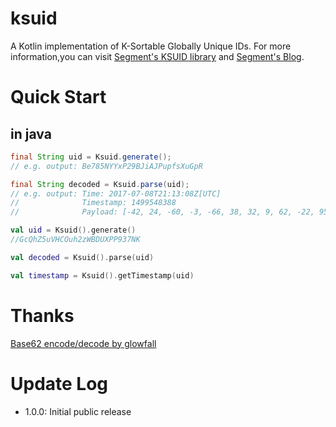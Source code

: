 # ksuid
A Kotlin implementation of K-Sortable Globally Unique IDs.
For more information,you can visit [Segment's KSUID library](https://github.com/segmentio/ksuid) and [Segment's Blog](https://segment.com/blog/a-brief-history-of-the-uuid/).

# Quick Start
## in java
``` java
final String uid = Ksuid.generate();
// e.g. output: Be785NYYxP29BJiAJPupfsXuGpR

final String decoded = Ksuid.parse(uid);
// e.g. output: Time: 2017-07-08T21:13:08Z[UTC]
//              Timestamp: 1499548388
//              Payload: [-42, 24, -60, -3, -66, 38, 32, 9, 62, -22, 95, -79, 123, -122, -91, 0] 
```

```kotlin
val uid = Ksuid().generate()
//GcQhZ5uVHCOuh2zWBDUXPP937NK

val decoded = Ksuid().parse(uid)

val timestamp = Ksuid().getTimestamp(uid)
```

# Thanks
[Base62 encode/decode by glowfall](https://github.com/glowfall/base62)

# Update Log
- 1.0.0: Initial public release